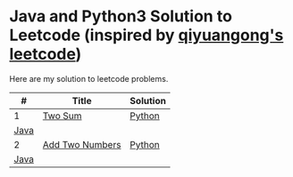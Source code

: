 # Java and Python3 Solution to Leetcode (inspired by [qiyuangong's leetcode](https://github.com/qiyuangong/leetcode))

Here are my solution to leetcode problems. 

| # | Title | Solution |
|---| ----- | -------- |
| 1 | [Two Sum](https://leetcode.com/problems/two-sum/) | [Python](https://github.com/gzhang71/Leetcode/blob/master/python/venv/Scripts/TwoSum.py) 
[Java](https://github.com/gzhang71/Leetcode/blob/master/java/src/TwoSum.java) |
| 2 | [Add Two Numbers](https://leetcode.com/problems/add-two-numbers/) | [Python]() 
[Java]() |
